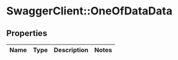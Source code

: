 # SwaggerClient::OneOfDataData

## Properties
Name | Type | Description | Notes
------------ | ------------- | ------------- | -------------

